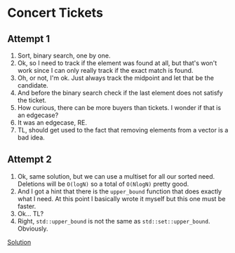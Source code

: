 # Concert Tickets

## Attempt 1

1. Sort, binary search, one by one.
2. Ok, so I need to track if the element was found at all, but that's won't work since I can only really track if the exact match is found.
3. Oh, or not, I'm ok. Just always track the midpoint and let that be the candidate.
4. And before the binary search check if the last element does not satisfy the ticket.
5. How curious, there can be more buyers than tickets. I wonder if that is an edgecase?
6. It was an edgecase, RE.
7. TL, should get used to the fact that removing elements from a vector is a bad idea.

## Attempt 2

1. Ok, same solution, but we can use a multiset for all our sorted need. Deletions will be `O(logN)` so a total of `O(NlogN)` pretty good.
2. And I got a hint that there is the `upper_bound` function that does exactly what I need. At this point I basically wrote it myself but this one must be faster.
3. Ok... TL?
4. Right, `std::upper_bound` is not the same as `std::set::upper_bound`. Obviously.

[Solution](./main.cpp)
